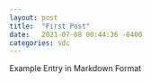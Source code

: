 ```yaml
---
layout: post
title:  "First Post"
date:   2021-07-08 00:44:36 -0400
categories: sdc
---
```

Example Entry in Markdown Format
